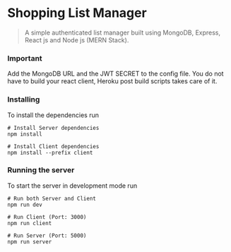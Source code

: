 # Shopping List Manager

> A simple authenticated list manager built using MongoDB, Express, React js and Node js (MERN Stack).

### Important

Add the MongoDB URL and the JWT SECRET to the config file.
You do not have to build your react client, Heroku post build scripts takes care of it.

### Installing

To install the dependencies run

```
# Install Server dependencies
npm install

# Install Client dependencies
npm install --prefix client
```

### Running the server

To start the server in development mode run

```
# Run both Server and Client
npm run dev

# Run Client (Port: 3000)
npm run client

# Run Server (Port: 5000)
npm run server
```
